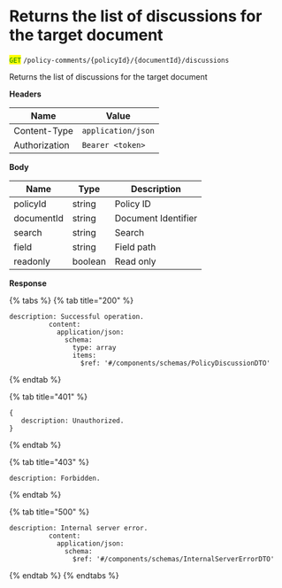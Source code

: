 # Returns the list of discussions for the target document

<mark style="color:green;">`GET`</mark> `/policy-comments/{policyId}/{documentId}/discussions`

Returns the list of discussions for the target document

**Headers**

| Name          | Value              |
| ------------- | ------------------ |
| Content-Type  | `application/json` |
| Authorization | `Bearer <token>`   |

**Body**

| Name       | Type    | Description         |
| ---------- | ------- | ------------------- |
| policyId   | string  | Policy ID           |
| documentId | string  | Document Identifier |
| search     | string  | Search              |
| field      | string  | Field path          |
| readonly   | boolean | Read only           |

**Response**

{% tabs %}
{% tab title="200" %}
```json5
description: Successful operation.
          content:
            application/json:
              schema:
                type: array
                items:
                  $ref: '#/components/schemas/PolicyDiscussionDTO'
```
{% endtab %}

{% tab title="401" %}
```json5
{
   description: Unauthorized.
}
```
{% endtab %}

{% tab title="403" %}
```json5
description: Forbidden.
```
{% endtab %}

{% tab title="500" %}
```json5
description: Internal server error.
          content:
            application/json:
              schema:
                $ref: '#/components/schemas/InternalServerErrorDTO'
```
{% endtab %}
{% endtabs %}
